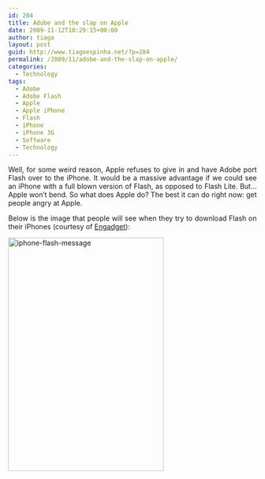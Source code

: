```yaml
---
id: 284
title: Adobe and the slap on Apple
date: 2009-11-12T10:29:15+00:00
author: tiago
layout: post
guid: http://www.tiagoespinha.net/?p=284
permalink: /2009/11/adobe-and-the-slap-on-apple/
categories:
  - Technology
tags:
  - Adobe
  - Adobe Flash
  - Apple
  - Apple iPhone
  - Flash
  - iPhone
  - iPhone 3G
  - Software
  - Technology
---
```

<p style="text-align: justify;">
  Well, for some weird reason, Apple refuses to give in and have Adobe port Flash over to the iPhone. It would be a massive advantage if we could see an iPhone with a full blown version of Flash, as opposed to Flash Lite. But&#8230; Apple won&#8217;t bend. So what does Apple do? The best it can do right now: get people angry at Apple.
</p>

<p style="text-align: justify;">
  Below is the image that people will see when they try to download Flash on their iPhones (courtesy of <a href="http://www.engadget.com/2009/11/02/adobe-engages-apple-in-passive-aggressive-warfare-with-iphones/" target="_blank">Engadget</a>):
</p>

<a href="http://www.tiagoespinha.net/wp-content/uploads/2009/11/iphone-flash-message.jpg" rel="lightbox[284]" title="iphone-flash-message"><img class="alignleft size-full wp-image-285" title="iphone-flash-message" src="http://www.tiagoespinha.net/wp-content/uploads/2009/11/iphone-flash-message.jpg" alt="iphone-flash-message" width="315" height="474" /></a>